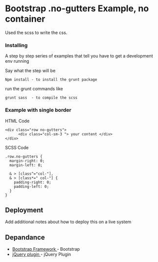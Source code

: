 # Bootstrap .no-gutters Example, no container

Used the scss to write the css.

### Installing
A step by step series of examples that tell you have to get a development env running

Say what the step will be

```
Npm install - to install the grunt package
```

run the grunt commands like 
```
grunt sass  - to compile the scss
```



### Example with single border

HTML Code

```
<div class="row no-gutters">
      <div class="col-sm-3 "> your content </div>
</div>
```

SCSS Code

```
.row.no-gutters {
  margin-right: 0;
  margin-left: 0;

  & > [class^="col-"],
  & > [class*=" col-"] {
    padding-right: 0;
    padding-left: 0;
  }
}

```


## Deployment

Add additional notes about how to deploy this on a live system

## Depandance 

* [ Bootstrap Framework ](https://getbootstrap.com) - Bootstrap
* [ jQuery plugin ](https://jquery.com) - jQuery Plugin 

